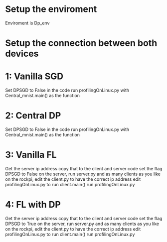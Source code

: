 # Setup the enviroment
Enviroment is Dp_env

# Setup the connection between both devices

# 1: Vanilla SGD
Set DPSGD to False in the code
run profilingOnLinux.py with Central_mnist.main() as the function

# 2: Central DP
Set DPSGD to False in the code
run profilingOnLinux.py with Central_mnist.main() as the function

# 3: Vanilla FL
Get the server ip address
copy that to the client and server code
set the flag DPSGD to False
on the server, run server.py and as many clients as you like
on the rockpi, edit the client.py to have the correct ip address
edit profilingOnLinux.py to run client.main()
run profilingOnLinux.py 

# 4: FL with DP
Get the server ip address
copy that to the client and server code
set the flag DPSGD to True
on the server, run server.py and as many clients as you like
on the rockpi, edit the client.py to have the correct ip address
edit profilingOnLinux.py to run client.main()
run profilingOnLinux.py 